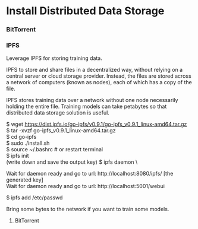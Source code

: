 # Install Distributed Data Storage

### BitTorrent

### IPFS

Leverage IPFS for storing training data. 

IPFS to store and share files in a decentralized way, without relying on a central server or cloud storage provider. Instead, the files are stored across a network of computers (known as nodes), each of which has a copy of the file.

IPFS stores training data over a network without one node necessarily holding the entire file. Training models can take petabytes so that distributed data storage solution is useful.

$ wget https://dist.ipfs.io/go-ipfs/v0.9.1/go-ipfs_v0.9.1_linux-amd64.tar.gz \
$ tar -xvzf go-ipfs_v0.9.1_linux-amd64.tar.gz \
$ cd go-ipfs \
$ sudo ./install.sh \
$ source ~/.bashrc  # or restart terminal \
$ ipfs init \
(write down and save the output key)
$ ipfs daemon \

Wait for daemon ready and go to url: http://localhost:8080/ipfs/ [the generated key] \
Wait for daemon ready and go to url: http://localhost:5001/webui

$ ipfs add /etc/passwd

Bring some bytes to the network if you want to train some models.

1. BitTorrent
